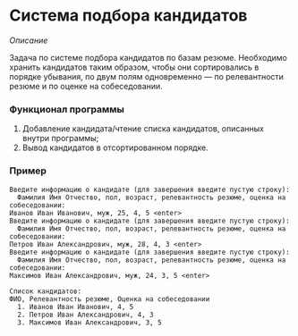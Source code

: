 # Система подбора кандидатов

*Описание*

Задача по системе подбора кандидатов по базам резюме. Необходимо хранить кандидатов таким образом, чтобы они
сортировались в порядке убывания, по двум полям одновременно — по релевантности резюме и по оценке на собеседовании.

### Функционал программы

1. Добавление кандидата/чтение списка кандидатов, описанных внутри программы;
2. Вывод кандидатов в отсортированном порядке.

### Пример

```
Введите информацию о кандидате (для завершения введите пустую строку):
  Фамилия Имя Отчество, пол, возраст, релевантность резюме, оценка на собеседовании:
Иванов Иван Иванович, муж, 25, 4, 5 <enter>
Введите информацию о кандидате (для завершения введите пустую строку):
  Фамилия Имя Отчество, пол, возраст, релевантность резюме, оценка на собеседовании:
Петров Иван Александрович, муж, 28, 4, 3 <enter>
Введите информацию о кандидате (для завершения введите пустую строку):
  Фамилия Имя Отчество, пол, возраст, релевантность резюме, оценка на собеседовании:
Максимов Иван Александрович, муж, 24, 3, 5 <enter>

Список кандидатов:
ФИО, Релевантность резюме, Оценка на собеседовании
  1. Иванов Иван Иванович, 4, 5
  2. Петров Иван Александрович, 4, 3
  3. Максимов Иван Александрович, 3, 5 
```

